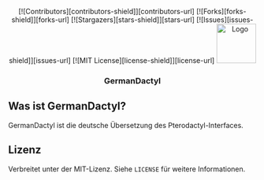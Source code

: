 <p align="center">
  [![Contributors][contributors-shield]][contributors-url]
  [![Forks][forks-shield]][forks-url]
  [![Stargazers][stars-shield]][stars-url]
  [![Issues][issues-shield]][issues-url]
  [![MIT License][license-shield]][license-url]
  <a href="https://github.com/pavl21/GermanDactyl">
    <img src="https://raw.githubusercontent.com/pavl21/GermanDactyl/main/docs/assets/images/logo.png" alt="Logo" width="80" height="80">
  </a>
</p>
<h3 align="center">GermanDactyl</h3>

## Was ist GermanDactyl?

GermanDactyl ist die deutsche Übersetzung des Pterodactyl-Interfaces.

## Lizenz

Verbreitet unter der MIT-Lizenz. Siehe `LICENSE` für weitere Informationen.

[contributors-shield]: https://img.shields.io/github/contributors/pavl21/GermanDactyl.svg?style=for-the-badge

[contributors-url]: https://github.com/pavl21/GermanDactyl/graphs/contributors

[forks-shield]: https://img.shields.io/github/forks/pavl21/GermanDactyl.svg?style=for-the-badge

[forks-url]: https://github.com/pavl21/GermanDactyl/network/members

[stars-shield]: https://img.shields.io/github/stars/pavl21/GermanDactyl.svg?style=for-the-badge

[stars-url]: https://github.com/pavl21/GermanDactyl/stargazers

[issues-shield]: https://img.shields.io/github/issues/pavl21/GermanDactyl.svg?style=for-the-badge

[issues-url]: https://github.com/pavl21/GermanDactyl/issues

[license-shield]: https://img.shields.io/github/license/pavl21/GermanDactyl.svg?style=for-the-badge

[license-url]: https://github.com/pavl21/GermanDactyl/blob/master/LICENSE

